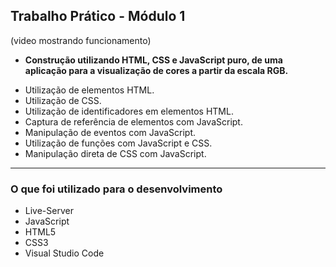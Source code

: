 ## Trabalho Prático - Módulo 1

(video mostrando funcionamento)

- **Construção utilizando HTML, CSS e JavaScript puro, de uma aplicação para a visualização de cores a partir da escala RGB.**

* Utilização de elementos HTML.
* Utilização de CSS.
* Utilização de identificadores em elementos HTML.
* Captura de referência de elementos com JavaScript.
* Manipulação de eventos com JavaScript.
* Utilização de funções com JavaScript e CSS.
* Manipulação direta de CSS com JavaScript.

---

### O que foi utilizado para o desenvolvimento

- Live-Server
- JavaScript
- HTML5
- CSS3
- Visual Studio Code
